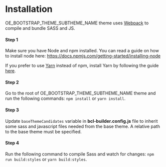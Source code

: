 # Installation

OE_BOOTSTRAP_THEME_SUBTHEME_NAME theme uses [Webpack](https://webpack.js.org) to compile and bundle SASS and JS.

#### Step 1
Make sure you have Node and npm installed.
You can read a guide on how to install node here: https://docs.npmjs.com/getting-started/installing-node

If you prefer to use [Yarn](https://yarnpkg.com) instead of npm, install Yarn by following the guide [here](https://yarnpkg.com/docs/install).

#### Step 2
Go to the root of OE_BOOTSTRAP_THEME_SUBTHEME_NAME theme and run the following commands: `npm install` or `yarn install`.

#### Step 3
Update `baseThemeCandidates` variable in **bcl-builder.config.js** file to inherit some sass and javascript files needed from the base theme. A relative path to the base theme must be specified.

#### Step 4
Run the following command to compile Sass and watch for changes: `npm run build:styles` or `yarn build:styles`.
